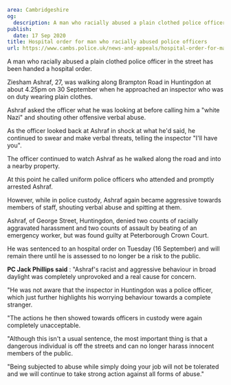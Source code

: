 ```yaml
area: Cambridgeshire
og:
  description: A man who racially abused a plain clothed police officer in the street has been handed a hospital order.
publish:
  date: 17 Sep 2020
title: Hospital order for man who racially abused police officers
url: https://www.cambs.police.uk/news-and-appeals/hospital-order-for-man-who-racially-abused-police-officers
```

A man who racially abused a plain clothed police officer in the street has been handed a hospital order.

Ziesham Ashraf, 27, was walking along Brampton Road in Huntingdon at about 4.25pm on 30 September when he approached an inspector who was on duty wearing plain clothes.

Ashraf asked the officer what he was looking at before calling him a "white Nazi" and shouting other offensive verbal abuse.

As the officer looked back at Ashraf in shock at what he'd said, he continued to swear and make verbal threats, telling the inspector "I'll have you".

The officer continued to watch Ashraf as he walked along the road and into a nearby property.

At this point he called uniform police officers who attended and promptly arrested Ashraf.

However, while in police custody, Ashraf again became aggressive towards members of staff, shouting verbal abuse and spitting at them.

Ashraf, of George Street, Huntingdon, denied two counts of racially aggravated harassment and two counts of assault by beating of an emergency worker, but was found guilty at Peterborough Crown Court.

He was sentenced to an hospital order on Tuesday (16 September) and will remain there until he is assessed to no longer be a risk to the public.

**PC Jack Phillips said** : "Ashraf's racist and aggressive behaviour in broad daylight was completely unprovoked and a real cause for concern.

"He was not aware that the inspector in Huntingdon was a police officer, which just further highlights his worrying behaviour towards a complete stranger.

"The actions he then showed towards officers in custody were again completely unacceptable.

"Although this isn't a usual sentence, the most important thing is that a dangerous individual is off the streets and can no longer harass innocent members of the public.

"Being subjected to abuse while simply doing your job will not be tolerated and we will continue to take strong action against all forms of abuse."
